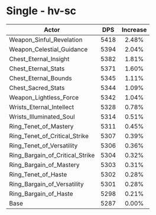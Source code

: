 # Single - hv-sc
| Actor | DPS | Increase |
|---|:---:|:---:|
|Weapon_Sinful_Revelation|5418|2.48%|
|Weapon_Celestial_Guidance|5394|2.04%|
|Chest_Eternal_Insight|5382|1.81%|
|Chest_Eternal_Stats|5371|1.60%|
|Chest_Eternal_Bounds|5345|1.11%|
|Chest_Sacred_Stats|5344|1.09%|
|Weapon_Lightless_Force|5342|1.04%|
|Wrists_Eternal_Intellect|5328|0.78%|
|Wrists_Illuminated_Soul|5314|0.51%|
|Ring_Tenet_of_Mastery|5311|0.45%|
|Ring_Tenet_of_Critical_Strike|5307|0.39%|
|Ring_Tenet_of_Versatility|5306|0.36%|
|Ring_Bargain_of_Critical_Strike|5304|0.32%|
|Ring_Bargain_of_Mastery|5303|0.31%|
|Ring_Tenet_of_Haste|5302|0.28%|
|Ring_Bargain_of_Versatility|5301|0.28%|
|Ring_Bargain_of_Haste|5298|0.21%|
|Base|5287|0.00%|

